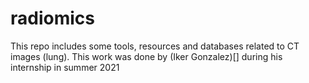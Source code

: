 # radiomics
This repo includes some tools, resources and databases related to CT images (lung). This work was done by (Iker Gonzalez)[] during his internship in summer 2021
